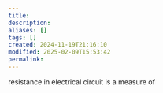 ```yaml
---
title: 
description: 
aliases: []
tags: []
created: 2024-11-19T21:16:10
modified: 2025-02-09T15:53:42
permalink:
---
```


resistance in electrical circuit is a measure of
